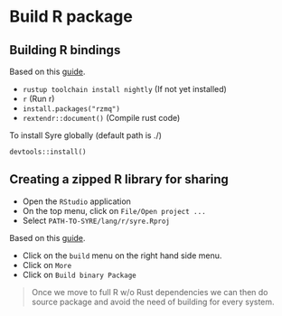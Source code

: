 # Build R package

## Building R bindings

Based on this [guide](https://extendr.github.io/rextendr/articles/package.html).

- `rustup toolchain install nightly` (If not yet installed)
- `r` (Run r)
- `install.packages("rzmq")`
- `rextendr::document()` (Compile rust code)

To install Syre globally (default path is ./)

`devtools::install()`

## Creating a zipped R library for sharing

- Open the `RStudio` application
- On the top menu, click on `File/Open project ...`
- Select `PATH-TO-SYRE/lang/r/syre.Rproj`

Based on this [guide](https://support.posit.co/hc/en-us/articles/115000239587-Sharing-Internal-R-Packages).

- Click on the `build` menu on the right hand side menu.
- Click on `More`
- Click on `Build binary Package` 

> Once we move to full R w/o Rust dependencies we can then do source package and avoid the need of building for every system.
